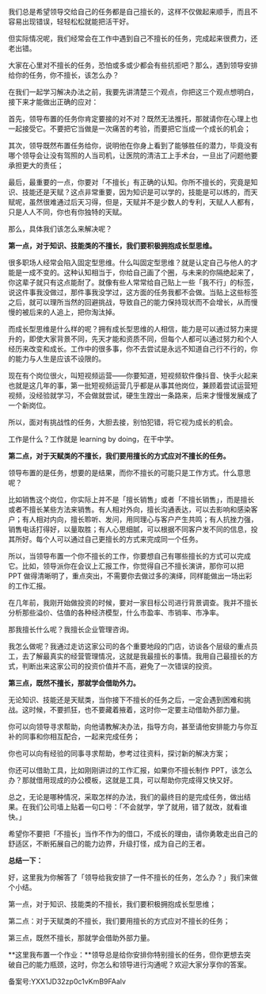 我们总是希望领导交给自己的任务都是自己擅长的，这样不仅做起来顺手，而且不容易出现错误，轻轻松松就能把活干好。

但实际情况呢，我们经常会在工作中遇到自己不擅长的任务，完成起来很费力，还老出错。

大家在心里对不擅长的任务，恐怕或多或少都会有些抗拒吧？那么，遇到领导安排给你的任务，你不擅长，该怎么办？

在我们一起学习解决办法之前，我要先讲清楚三个观点，你把这三个观点想明白，接下来才能做出正确的应对：            

首先，领导布置的任务你肯定要接的对不对？既然无法推托，那就请你在心理上也一起接受它。不要把它当做是一次痛苦的考验，而要把它当成一个成长的机会；

其次，领导既然布置任务给你，说明他在你身上看到了能够胜任的潜力，毕竟没有哪个领导会让没有驾照的人当司机，让医院的清洁工上手术台，一旦出了问题他要承担更大的责任；

最后，最重要的一点，你要对「不擅长」有正确的认知。你所不擅长的，究竟是知识、技能还是天赋？这点非常重要，因为知识是可以学的，技能是可以练的，而天赋呢，虽然很难通过后天习得，但是，天赋并不是少数人的专利，天赋人人都有，只是人人不同，你也有你独特的天赋。

那么，具体我们该怎么来解决呢？

**第一点，对于知识、技能类的不擅长，我们要积极拥抱成长型思维。**

很多职场人经常会陷入固定型思维。什么叫固定型思维？就是认定自己与他人的才能是一成不变的。这种认知相当于，你给自己画了个圈，与未来的你隔绝起来了，你这辈子就只有这点能耐了。就像有些人常常给自己贴上一些「我不行」的标签，说这件事我没做过，那件事我没学过，这方面的任务我都不会做。当贴上这些标签之后，就可以理所当然的回避挑战，导致自己的能力保持现状而不会增长，从而慢慢的被后来的人追上，把你淘汰掉。            

而成长型思维是什么样的呢？拥有成长型思维的人相信，能力是可以通过努力来提升的，即使大家背景不同，先天才能和资质不同，但每个人都可以通过努力和个人经历来改变和成长。工作中的很多事，你不去尝试是永远不知道自己行不行的，你的能力与人生是应该不设限的。

现在有个岗位很火，叫短视频运营——你要知道，短视频软件像抖音、快手火起来也就是这几年的事，第一批短视频运营几乎都是从事其他岗位，兼顾着尝试运营短视频，没经验就学习，不会做就尝试，硬生生蹚出一条路来，后来才慢慢发展成了一个新岗位。

所以，面对有挑战性的任务，大胆去接，别怕犯错，将它视为成长的机会。

工作是什么？工作就是 learning by doing，在干中学。

**第二点，对于天赋类的不擅长，我们要用擅长的方式应对不擅长的任务。**

领导布置的是任务，想要的是结果，而你不擅长的可能只是工作方式。什么意思呢？

比如销售这个岗位，你实际上并不是「擅长销售」或者「不擅长销售」，而是擅长或者不擅长某些方法来销售。有人相对外向，擅长沟通表达，可以去影响和感染客户；有人相对内向，擅长聆听、发问，用同理心与客户产生共鸣；有人抗挫力强，销售电话打得好，以量取胜；有人心思细腻，可以根据不同客户发不同的信息，投其所好。每个人可以通过自己更擅长的方式来完成同一个任务。

所以，当领导布置一个你不擅长的工作，你要想自己有哪些擅长的方式可以完成它。比如，领导派你在会议上汇报工作，你觉得自己不擅长演讲，那你可以把 PPT 做得清晰明了，重点突出，不需要你去做过多的演绎，同样能做出一场出彩的工作汇报。

在几年前，我刚开始做投资的时候，要对一家目标公司进行背景调查。我并不擅长分析那些溢价、估值的各种经济模型，什么市盈率、市销率、市净率。

那我擅长什么呢？我擅长企业管理咨询。

我怎么做呢？我通过走访这家公司的各个重要地段的门店，访谈各个层级的重点员工，去了解最真实的经营管理情况，这就是我最擅长的事情。我用自己最擅长的方式，判断出来这家公司的投资价值并不高，避免了一次错误的投资。

**第三点，既然不擅长，那就学会借助外力。**

无论知识、技能还是天赋类，当你接下不擅长的任务之后，一定会遇到困难和挑战。这时候，不要抓狂，也不要藏着掖着，这时你一定要主动借助外部力量。

你可以向领导寻求帮助，向他请教解决办法，指导方向，甚至请他安排能力与你互补的同事和你相互配合，一起来完成任务；

你也可以向有经验的同事寻求帮助，参考过往资料，探讨新的解决方案；

你还可以借助工具，比如刚刚讲过的工作汇报，如果你不擅长制作 PPT，该怎么办？那就借用现成的办公模板，这就是工具，可以帮助你完成得又快又好。

总之，无论是哪种情况，采取怎样的办法，我们的最终目的是完成任务，做出结果。在我们公司墙上贴着一句口号：「不会就学，学了就用，错了就改，就看谁快。」

希望你不要把「不擅长」当作不作为的借口，不成长的理由，请你勇敢走出自己的舒适区，不断拓展自己的能力边界，升级打怪，成为自己的王者。

**总结一下：**

好，这里我为你解答了「领导给我安排了一件不擅长的任务，怎么办？」我们来做个小结。

第一点，对于知识、技能类的不擅长，我们要积极拥抱成长型思维；

第二点：对于天赋类的不擅长，我们要用擅长的方式应对不擅长的任务；

第三点，既然不擅长，那就学会借助外部力量。            

**这里我布置一个作业：**领导总是给你安排你特别擅长的任务，但你更想去突破自己的能力瓶颈，这时，你怎么和领导进行沟通呢？欢迎大家分享你的答案。

备案号:YXX1JD32zp0c1vKmB9FAalv